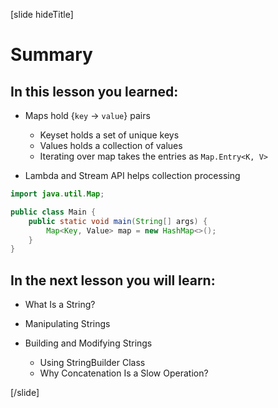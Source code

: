 [slide hideTitle]
# Summary

## In this lesson you learned:

- Maps hold {`key` -> `value`} pairs
    - Keyset holds a set of unique keys
    - Values holds a collection of values
    - Iterating over map takes the entries as `Map.Entry<K, V>`
    
- Lambda and Stream API helps collection processing

```java
import java.util.Map;

public class Main {
    public static void main(String[] args) {
        Map<Key, Value> map = new HashMap<>();
    }
}
```

## In the next lesson you will learn:

- What Is a String?

- Manipulating Strings

- Building and Modifying Strings
    - Using StringBuilder Class
    - Why Concatenation Is a Slow Operation?

[/slide]